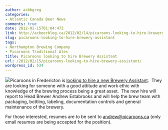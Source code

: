 ```yaml
---
author: acbbgreg
categories:
- Atlantic Canada Beer News
comments: true
date: 2012-02-15T01:04:47Z
link: http://acbeerblog.ca/2012/02/14/picaroons-looking-to-hire-brewery-assistant/
slug: picaroons-looking-to-hire-brewery-assistant
tags:
- Northampton Brewing Company
- Picaroons Traditional Ales
title: Picaroons looking to hire Brewery Assistant
url: /2012/02/15/picaroons-looking-to-hire-brewery-assistant/
wordpress_id: 534
---
```


[![](http://acbeerblog.ca/wp-content/uploads/2012/02/picaroons_logo.jpg)](http://acbeerblog.ca/wp-content/uploads/2012/02/picaroons_logo.jpg)Picaroons in Fredericton is [looking to hire a new Brewery Assistant](http://www.picaroonspub.com/profiles/blogs/we-re-hiring-again).  They are looking for someone with a good attitude and work ethic with knowledge of the brewing process being a great asset.  The new hire will report to Head Brewer Andrew Estabrooks and will help the brew team with packaging, bottling, labeling, documentation controls and general maintenance of the brewery.

For those interested, resumes are to be sent to andrew@picaroons.ca (only email resumes are being accepted for the position).
